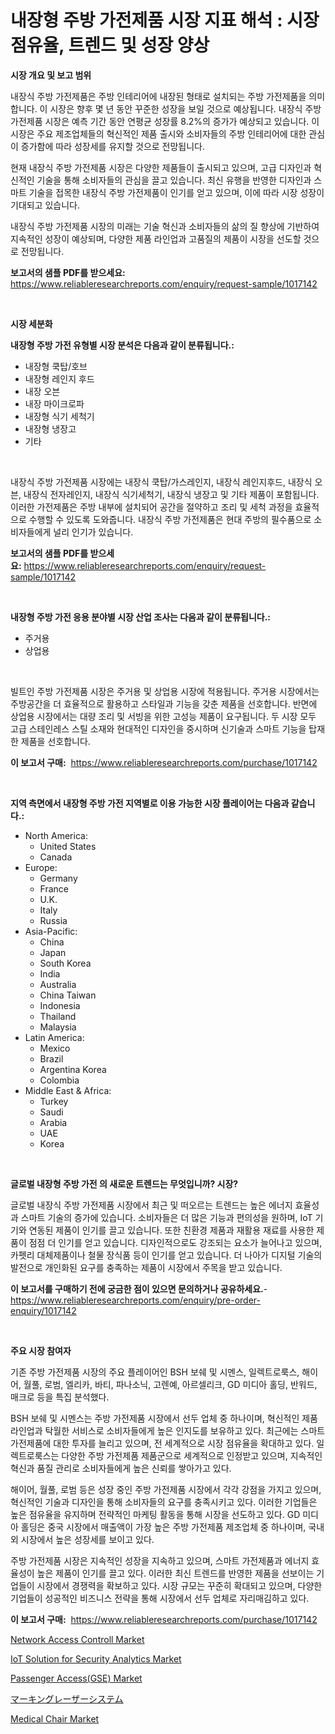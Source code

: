 <p><h1>내장형 주방 가전제품 시장 지표 해석 : 시장 점유율, 트렌드 및 성장 양상</h1></p><p><strong>시장 개요 및 보고 범위</strong></p>
<p><p>내장식 주방 가전제품은 주방 인테리어에 내장된 형태로 설치되는 주방 가전제품을 의미합니다. 이 시장은 향후 몇 년 동안 꾸준한 성장을 보일 것으로 예상됩니다. 내장식 주방 가전제품 시장은 예측 기간 동안 연평균 성장률 8.2%의 증가가 예상되고 있습니다. 이 시장은 주요 제조업체들의 혁신적인 제품 출시와 소비자들의 주방 인테리어에 대한 관심이 증가함에 따라 성장세를 유지할 것으로 전망됩니다.</p><p>현재 내장식 주방 가전제품 시장은 다양한 제품들이 출시되고 있으며, 고급 디자인과 혁신적인 기술을 통해 소비자들의 관심을 끌고 있습니다. 최신 유행을 반영한 디자인과 스마트 기술을 접목한 내장식 주방 가전제품이 인기를 얻고 있으며, 이에 따라 시장 성장이 기대되고 있습니다.</p><p>내장식 주방 가전제품 시장의 미래는 기술 혁신과 소비자들의 삶의 질 향상에 기반하여 지속적인 성장이 예상되며, 다양한 제품 라인업과 고품질의 제품이 시장을 선도할 것으로 전망됩니다.</p></p>
<p><strong>보고서의 샘플 PDF를 받으세요:</strong> <a href="https://www.reliableresearchreports.com/enquiry/request-sample/1017142">https://www.reliableresearchreports.com/enquiry/request-sample/1017142</a></p>
<p>&nbsp;</p>
<p><strong>시장 세분화</strong></p>
<p><strong>내장형 주방 가전 유형별 시장 분석은 다음과 같이 분류됩니다.:</strong></p>
<p><ul><li>내장형 쿡탑/호브</li><li>내장형 레인지 후드</li><li>내장 오븐</li><li>내장 마이크로파</li><li>내장형 식기 세척기</li><li>내장형 냉장고</li><li>기타</li></ul></p>
<p>&nbsp;</p>
<p><p>내장식 주방 가전제품 시장에는 내장식 쿡탑/가스레인지, 내장식 레인지후드, 내장식 오븐, 내장식 전자레인지, 내장식 식기세척기, 내장식 냉장고 및 기타 제품이 포함됩니다. 이러한 가전제품은 주방 내부에 설치되어 공간을 절약하고 조리 및 세척 과정을 효율적으로 수행할 수 있도록 도와줍니다. 내장식 주방 가전제품은 현대 주방의 필수품으로 소비자들에게 널리 인기가 있습니다.</p></p>
<p><strong>보고서의 샘플 PDF를 받으세요:</strong>&nbsp;<a href="https://www.reliableresearchreports.com/enquiry/request-sample/1017142">https://www.reliableresearchreports.com/enquiry/request-sample/1017142</a></p>
<p>&nbsp;</p>
<p><strong> 내장형 주방 가전 응용 분야별 시장 산업 조사는 다음과 같이 분류됩니다.:</strong></p>
<p><ul><li>주거용</li><li>상업용</li></ul></p>
<p>&nbsp;</p>
<p><p>빌트인 주방 가전제품 시장은 주거용 및 상업용 시장에 적용됩니다. 주거용 시장에서는 주방공간을 더 효율적으로 활용하고 스타일과 기능을 갖춘 제품을 선호합니다. 반면에 상업용 시장에서는 대량 조리 및 서빙을 위한 고성능 제품이 요구됩니다. 두 시장 모두 고급 스테인레스 스틸 소재와 현대적인 디자인을 중시하며 신기술과 스마트 기능을 탑재한 제품을 선호합니다.</p></p>
<p><strong>이 보고서 구매:</strong>&nbsp; <a href="https://www.reliableresearchreports.com/purchase/1017142">https://www.reliableresearchreports.com/purchase/1017142</a></p>
<p>&nbsp;</p>
<p><strong>지역 측면에서 내장형 주방 가전 지역별로 이용 가능한 시장 플레이어는 다음과 같습니다.:</strong></p>
<p><ul>
    <li>
        North America:
        <ul>
            <li>United States</li>
            <li>Canada</li>
        </ul>
    </li>
    <li>
        Europe:
        <ul>
            <li>Germany</li>
            <li>France</li>
            <li>U.K.</li>
            <li>Italy</li>
            <li>Russia</li>
        </ul>
    </li>
    <li>
        Asia-Pacific:
        <ul>
            <li>China</li>
            <li>Japan</li>
            <li>South Korea</li>
            <li>India</li>
            <li>Australia</li>
            <li>China Taiwan</li>
            <li>Indonesia</li>
            <li>Thailand</li>
            <li>Malaysia</li>
        </ul>
    </li>
    <li>
        Latin America:
        <ul>
            <li>Mexico</li>
            <li>Brazil</li>
            <li>Argentina Korea</li>
            <li>Colombia</li>
        </ul>
    </li>
    <li>
        Middle East & Africa:
        <ul>
            <li>Turkey</li>
            <li>Saudi</li>
            <li>Arabia</li>
            <li>UAE</li>
            <li>Korea</li>
        </ul>
    </li>
    </ul></p>
<p>&nbsp;</p>
<p><strong>글로벌 내장형 주방 가전 의 새로운 트렌드는 무엇입니까? 시장?</strong></p>
<p><p>글로벌 내장식 주방 가전제품 시장에서 최근 및 떠오르는 트렌드는 높은 에너지 효율성과 스마트 기술의 증가에 있습니다. 소비자들은 더 많은 기능과 편의성을 원하며, IoT 기기와 연동된 제품이 인기를 끌고 있습니다. 또한 친환경 제품과 재활용 재료를 사용한 제품이 점점 더 인기를 얻고 있습니다. 디자인적으로도 강조되는 요소가 늘어나고 있으며, 카펫리 대체제품이나 철물 장식품 등이 인기를 얻고 있습니다. 더 나아가 디지털 기술의 발전으로 개인화된 요구를 충족하는 제품이 시장에서 주목을 받고 있습니다.</p></p>
<p><strong>이 보고서를 구매하기 전에 궁금한 점이 있으면 문의하거나 공유하세요.</strong>- <a href="https://www.reliableresearchreports.com/enquiry/pre-order-enquiry/1017142">https://www.reliableresearchreports.com/enquiry/pre-order-enquiry/1017142</a></p>
<p>&nbsp;</p>
<p><strong>주요 시장 참여자</strong></p>
<p><p>기존 주방 가전제품 시장의 주요 플레이어인 BSH 보쉐 및 시멘스, 일렉트로룩스, 해이어, 월풀, 로범, 엘리카, 바티, 파나소닉, 고렌예, 아르셀리크, GD 미디아 홀딩, 반워드, 매크로 등을 특집 분석했다. </p><p>BSH 보쉐 및 시멘스는 주방 가전제품 시장에서 선두 업체 중 하나이며, 혁신적인 제품 라인업과 탁월한 서비스로 소비자들에게 높은 인지도를 보유하고 있다. 최근에는 스마트 가전제품에 대한 투자를 늘리고 있으며, 전 세계적으로 시장 점유율을 확대하고 있다. 일렉트로룩스는 다양한 주방 가전제품 제품군으로 세계적으로 인정받고 있으며, 지속적인 혁신과 품질 관리로 소비자들에게 높은 신뢰를 쌓아가고 있다.</p><p>해이어, 월풀, 로범 등은 성장 중인 주방 가전제품 시장에서 각각 강점을 가지고 있으며, 혁신적인 기술과 디자인을 통해 소비자들의 요구를 충족시키고 있다. 이러한 기업들은 높은 점유율을 유지하며 전략적인 마케팅 활동을 통해 시장을 선도하고 있다. GD 미디아 홀딩은 중국 시장에서 매출액이 가장 높은 주방 가전제품 제조업체 중 하나이며, 국내외 시장에서 높은 성장세를 보이고 있다.</p><p>주방 가전제품 시장은 지속적인 성장을 지속하고 있으며, 스마트 가전제품과 에너지 효율성이 높은 제품이 인기를 끌고 있다. 이러한 최신 트렌드를 반영한 제품을 선보이는 기업들이 시장에서 경쟁력을 확보하고 있다. 시장 규모는 꾸준히 확대되고 있으며, 다양한 기업들이 성공적인 비즈니스 전략을 통해 시장에서 선두 업체로 자리매김하고 있다.</p></p>
<p><strong>이 보고서 구매:</strong>&nbsp;&nbsp;<a href="https://www.reliableresearchreports.com/purchase/1017142">https://www.reliableresearchreports.com/purchase/1017142</a></p>
<p><p><a href="https://issuu.com/reportprime-2/docs/network-access-controll-market-size-2030.pptx">Network Access Controll Market</a></p><p><a href="https://issuu.com/reportprime-2/docs/iot-solution-for-security-analytics-market-size-20">IoT Solution for Security Analytics Market</a></p><p><a href="https://view.publitas.com/reportprime-1/passenger-access-gse-market-analysis-examines-its-scope-on-growth-opportunities-and-forecasted-trends-spanning-from-2023-to-2030/">Passenger Access(GSE) Market</a></p><p><a href="https://github.com/jkjreqjscoxx7/Market-Research-Report-List-1/blob/main/6264045190630.md">マーキングレーザーシステム</a></p><p><a href="https://sulfuric-clavicle-d39.notion.site/Medical-Chair-Market-Offers-Provide-Insightful-Data-for-the-Time-Period-from-2024-to-2031-and-also-P-b99d4281a3b74600b1b209d006a172c0">Medical Chair Market</a></p></p>

